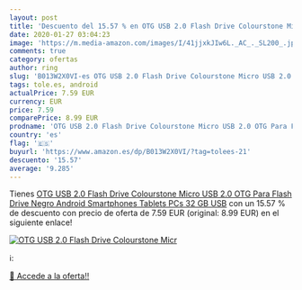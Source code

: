 ```yaml
---
layout: post
title: 'Descuento del 15.57 % en OTG USB 2.0 Flash Drive Colourstone Micr'
date: 2020-01-27 03:04:23
image: 'https://m.media-amazon.com/images/I/41jjxkJIw6L._AC_._SL200_.jpg'
comments: true
category: ofertas
author: ring
slug: 'B013W2X0VI-es OTG USB 2.0 Flash Drive Colourstone Micro USB 2.0 OTG Para...'
tags: tole.es, android
actualPrice: 7.59 EUR
currency: EUR
price: 7.59
comparePrice: 8.99 EUR
prodname: 'OTG USB 2.0 Flash Drive Colourstone Micro USB 2.0 OTG Para Flash Drive Negro Android Smartphones Tablets PCs 32 GB USB'
country: 'es'
flag: '🇪🇸'
buyurl: 'https://www.amazon.es/dp/B013W2X0VI/?tag=tolees-21'
descuento: '15.57'
average: '9.285'
---
```


Tienes [OTG USB 2.0 Flash Drive Colourstone Micro USB 2.0 OTG Para Flash Drive Negro Android Smartphones Tablets PCs 32 GB USB](https://www.amazon.es/dp/B013W2X0VI/?tag=tolees-21) con un 15.57 % de descuento con precio de oferta de 7.59 EUR (original: 8.99 EUR) en el siguiente enlace!

[![OTG USB 2.0 Flash Drive Colourstone Micr](https://m.media-amazon.com/images/I/41jjxkJIw6L._AC_._SL200_.jpg)](https://www.amazon.es/dp/B013W2X0VI/?tag=tolees-21)

ℹ️:


[🛒 Accede a la oferta!!](https://www.amazon.es/dp/B013W2X0VI/?tag=tolees-21)
